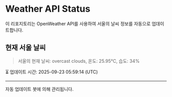
# Weather API Status

이 리포지토리는 OpenWeather API를 사용하여 서울의 날씨 정보를 자동으로 업데이트합니다.

## 현재 서울 날씨
> 서울의 현재 날씨: overcast clouds, 온도: 25.95°C, 습도: 34%

⏳ 업데이트 시간: 2025-09-23 05:59:14 (UTC)

---
자동 업데이트 봇에 의해 관리됩니다.
